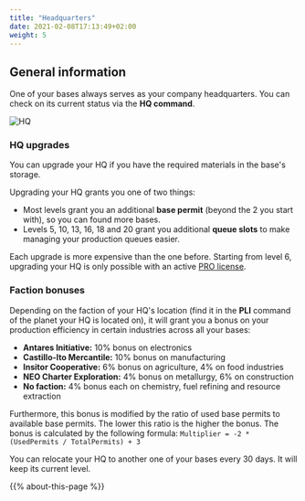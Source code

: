```yaml
---
title: "Headquarters"
date: 2021-02-08T17:13:49+02:00
weight: 5
---
```


## General information

One of your bases always serves as your company headquarters. You can check on its current status via the **HQ command**.

![HQ](HQ.png)

### HQ upgrades

You can upgrade your HQ if you have the required materials in the base's storage.

Upgrading your HQ grants you one of two things:
* Most levels grant you an additional **base permit** (beyond the 2 you start with), so you can found more bases.
* Levels 5, 10, 13, 16, 18 and 20 grant you additional **queue slots** to make managing your production queues easier.

Each upgrade is more expensive than the one before. Starting from level 6, upgrading your HQ is only possible with an active [PRO license](../../wiki/pro-license).

### Faction bonuses

Depending on the faction of your HQ's location (find it in the **PLI** command of the planet your HQ is located on), it will grant you a bonus on your production efficiency in certain industries across all your bases:
* **Antares Initiative:** 10% bonus on electronics
* **Castillo-Ito Mercantile:** 10% bonus on manufacturing
* **Insitor Cooperative:** 6% bonus on agriculture, 4% on food industries
* **NEO Charter Exploration:** 4% bonus on metallurgy, 6% on construction
* **No faction:** 4% bonus each on chemistry, fuel refining and resource extraction

Furthermore, this bonus is modified by the ratio of used base permits to available base permits. The lower this ratio is the higher the bonus.
The bonus is calculated by the following formula: `Multiplier = -2 * (UsedPermits / TotalPermits) + 3`

You can relocate your HQ to another one of your bases every 30 days. It will keep its current level.

{{% about-this-page %}}
